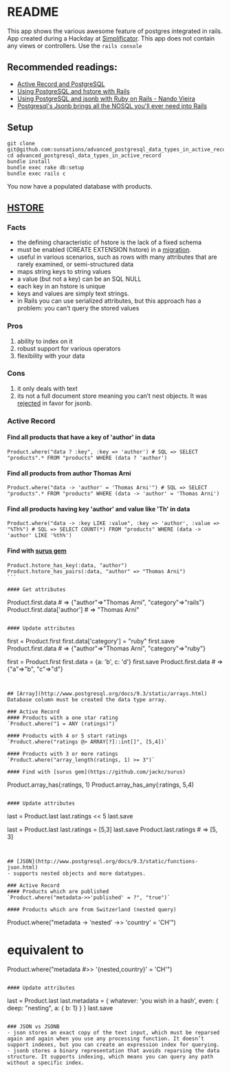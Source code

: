 # README

This app shows the various awesome feature of postgres integrated in rails.
App created during a Hackday at [Simplificator](http://www.simplificator.com/).
This app does not contain any views or controllers. Use the `rails console`

## Recommended readings:
- [Active Record and PostgreSQL](http://edgeguides.rubyonrails.org/active_record_postgresql.html)
- [Using PostgreSQL and hstore with Rails](http://nandovieira.com/using-postgresql-and-hstore-with-rails)
- [Using PostgreSQL and jsonb with Ruby on Rails - Nando Vieira](http://nandovieira.com/using-postgresql-and-jsonb-with-ruby-on-rails)
- [Postgresql's Jsonb brings all the NOSQL you'll ever need into Rails](https://antoine.finkelstein.fr/postgresql-jsonb-brings-nosql-into-rails/)

## Setup
````
git clone git@github.com:sunsations/advanced_postgresql_data_types_in_active_record.git
cd advanced_postgresql_data_types_in_active_record
bundle install
bundle exec rake db:setup
bundle exec rails c
````

You now have a populated database with products.

## [HSTORE](http://www.postgresql.org/docs/9.1/static/hstore.html)

### Facts
- the defining characteristic of hstore is the lack of a fixed schema
- must be enabled (CREATE EXTENSION hstore) in a [migration](db/migrate/20150409075011_setup_hstore.rb).
- useful in various scenarios, such as rows with many attributes that are rarely examined, or semi-structured data
- maps string keys to string values
- a value (but not a key) can be an SQL NULL
- each key in an hstore is unique
- keys and values are simply text strings.
- in Rails you can use serialized attributes, but this approach has a problem: you can’t query the stored values

### Pros
1. ability to index on it
2. robust support for various operators
3. flexibility with your data

### Cons
1. it only deals with text
2. its not a full document store meaning you can’t nest objects. It was [rejected](http://www.sigaev.ru/git/gitweb.cgi?p=hstore.git;a=blob_plain;f=README;hb=HEAD) in favor for jsonb.

### Active Record
#### Find all products that have a key of 'author' in data
`Product.where("data ? :key", :key => 'author') # SQL => SELECT "products".* FROM "products" WHERE (data ? 'author')`

#### Find all products from author Thomas Arni
`Product.where("data -> 'author' = 'Thomas Arni'") # SQL => SELECT "products".* FROM "products" WHERE (data -> 'author' = 'Thomas Arni')`

#### Find all products having key 'author' and value like 'Th' in data
`Product.where("data -> :key LIKE :value", :key => 'author', :value => "%Th%") # SQL => SELECT COUNT(*) FROM "products" WHERE (data -> 'author' LIKE '%th%')`


#### Find with [surus gem](https://github.com/jackc/surus)
````
Product.hstore_has_key(:data, "author")
Product.hstore_has_pairs(:data, "author" => "Thomas Arni")
```

#### Get attributes
````
Product.first.data # => {"author"=>"Thomas Arni", "category"=>"rails"}
Product.first.data['author'] # => "Thomas Arni"
````

#### Update attributes

````
first = Product.first
first.data['category'] = "ruby"
first.save
Product.first.data # => {"author"=>"Thomas Arni", "category"=>"ruby"}

first = Product.first
first.data = {a: 'b', c: 'd'}
first.save
Product.first.data # => {"a"=>"b", "c"=>"d"}
````


## [Array](http://www.postgresql.org/docs/9.3/static/arrays.html)
Database column must be created the data type array.

### Active Record
#### Products with a one star rating
`Product.where("1 = ANY (ratings)")`

#### Products with 4 or 5 start ratings
`Product.where("ratings @> ARRAY[?]::int[]", [5,4])`

#### Products with 3 or more ratings
`Product.where("array_length(ratings, 1) >= 3")`

#### Find with [surus gem](https://github.com/jackc/surus)
````
Product.array_has(:ratings, 1)
Product.array_has_any(:ratings, 5,4)
```

#### Update attributes
````
last = Product.last
last.ratings << 5
last.save

last = Product.last
last.ratings = [5,3]
last.save
Product.last.ratings # => [5, 3]
````


## [JSON](http://www.postgresql.org/docs/9.3/static/functions-json.html)
- supports nested objects and more datatypes.

### Active Record
#### Products which are published
`Product.where("metadata->>'published' = ?", "true")`

#### Products which are from Switzerland (nested query)
````
Product.where("metadata -> 'nested' ->> 'country' = 'CH'")
# equivalent to
Product.where("metadata #>> '{nested,country}' = 'CH'")
````

#### Update attributes
````
last = Product.last
last.metadata = { whatever: 'you wish in a hash', even: { deep: "nesting", a: { b: 1} } }
last.save
````

### JSON vs JSONB
- json stores an exact copy of the text input, which must be reparsed again and again when you use any processing function. It doesn’t support indexes, but you can create an expression index for querying.
- jsonb stores a binary representation that avoids reparsing the data structure. It supports indexing, which means you can query any path without a specific index.
